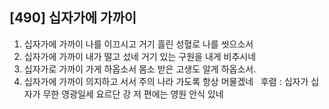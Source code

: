 ## [490] 십자가에 가까이

1) 십자가에 가까이 나를 이끄시고 거기 흘린 성혈로 나를 씻으소서   
2) 십자가에 가까이 내가 떨고 섰네 거기 있는 구원을 내게 비추시네  
3) 십자가로 가까이 가게 하옵소서 몸소 받은 고생도 알게 하옵소서.  
4) 십자가에 가까이 의지하고 서서 주의 나라 가도록 항상 머물겠네  
후렴 : 십자가 십자가 무한 영광일세 요르단 강 저 편에는 영원 안식 있네
